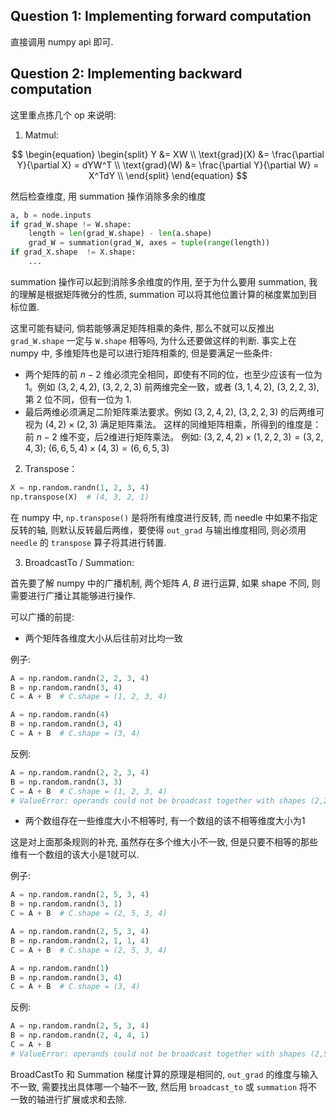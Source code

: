 ## Question 1: Implementing forward computation

直接调用 numpy api 即可.


## Question 2: Implementing backward computation

这里重点拣几个 op 来说明:

1. Matmul:

$$
\begin{equation} 
\begin{split}
  Y &= XW \\
 \text{grad}(X) &= \frac{\partial Y}{\partial X} = dYW^T \\
 \text{grad}(W) &= \frac{\partial Y}{\partial W} = X^TdY \\
\end{split}
\end{equation}
$$

然后检查维度, 用 summation 操作消除多余的维度

```python
a, b = node.inputs
if grad_W.shape != W.shape:
    length = len(grad_W.shape) - len(a.shape)
    grad_W = summation(grad_W, axes = tuple(range(length))
if grad_X.shape  != X.shape:
    ...
```

summation 操作可以起到消除多余维度的作用, 至于为什么要用 summation, 我的理解是根据矩阵微分的性质, summation 可以将其他位置计算的梯度累加到目标位置.

这里可能有疑问, 倘若能够满足矩阵相乘的条件, 那么不就可以反推出 `grad_W.shape` 一定与 `W.shape` 相等吗, 为什么还要做这样的判断. 事实上在 numpy 中, 多维矩阵也是可以进行矩阵相乘的, 但是要满足一些条件:


- 两个矩阵的前 $n-2$ 维必须完全相同，即使有不同的位，也至少应该有一位为 1。例如 $(3,2,4,2)$, $(3,2,2,3)$ 前两维完全一致，或者 $(3, 1, 4, 2)$, $(3, 2, 2, 3)$, 第 2 位不同，但有一位为 1.
- 最后两维必须满足二阶矩阵乘法要求。例如 $(3,2,4,2)$, $(3,2,2,3)$ 的后两维可视为 $(4,2)\times(2,3)$ 满足矩阵乘法。
这样的同维矩阵相乘，所得到的维度是：前 $n-2$ 维不变，后2维进行矩阵乘法。
例如: $(3, 2, 4, 2)\times(1, 2, 2, 3) = (3, 2, 4, 3)$; $(6, 6, 5, 4)\times(4, 3) = (6, 6, 5, 3)$


2. Transpose：

```python
X = np.random.randn(1, 2, 3, 4)
np.transpose(X)  # (4, 3, 2, 1)
```

在 numpy 中, `np.transpose()` 是将所有维度进行反转, 而 needle 中如果不指定反转的轴, 则默认反转最后两维，要使得 `out_grad` 与输出维度相同, 则必须用 `needle` 的 `transpose` 算子将其进行转置. 

3. BroadcastTo / Summation:

首先要了解 numpy 中的广播机制, 两个矩阵 $A$, $B$ 进行运算, 如果 shape 不同, 则需要进行广播让其能够进行操作.

可以广播的前提:

- 两个矩阵各维度大小从后往前对比均一致

例子:

```python
A = np.random.randn(2, 2, 3, 4)
B = np.random.randn(3, 4)
C = A + B  # C.shape = (1, 2, 3, 4)

A = np.random.randn(4)
B = np.random.randn(3, 4)
C = A + B  # C.shape = (3, 4)
```

反例:

```python
A = np.random.randn(2, 2, 3, 4)
B = np.random.randn(3, 3)
C = A + B  # C.shape = (1, 2, 3, 4) 
# ValueError: operands could not be broadcast together with shapes (2,2,3,4) (3,3)  # 最后一维不相等
```

- 两个数组存在一些维度大小不相等时, 有一个数组的该不相等维度大小为1

这是对上面那条规则的补充, 虽然存在多个维大小不一致, 但是只要不相等的那些维有一个数组的该大小是1就可以.


例子:
```python
A = np.random.randn(2, 5, 3, 4)
B = np.random.randn(3, 1)
C = A + B  # C.shape = (2, 5, 3, 4)

A = np.random.randn(2, 5, 3, 4)
B = np.random.randn(2, 1, 1, 4)
C = A + B  # C.shape = (2, 5, 3, 4)

A = np.random.randn(1)
B = np.random.randn(3, 4)
C = A + B  # C.shape = (3, 4)
```

反例:
```python
A = np.random.randn(2, 5, 3, 4)
B = np.random.randn(2, 4, 4, 1)
C = A + B  
# ValueError: operands could not be broadcast together with shapes (2,5,3,4) (2,4,4,1)  # 倒数第二维不相等
```

BroadCastTo 和 Summation 梯度计算的原理是相同的, `out_grad` 的维度与输入不一致, 需要找出具体哪一个轴不一致, 然后用 `broadcast_to` 或 `summation` 将不一致的轴进行扩展或求和去除.

